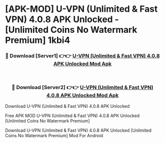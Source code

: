 # [APK-MOD] U-VPN (Unlimited & Fast VPN) 4.0.8 APK Unlocked - [Unlimited Coins No Watermark Premium] 1kbi4



<div align="center">
<h3>🔴 Download [Server1] 👉👉 <a href="https://momento.my/?title=U-VPN_(Unlimited_&_Fast_VPN)_4.0.8_APK_Unlocked">U-VPN (Unlimited & Fast VPN) 4.0.8 APK Unlocked Mod Apk</a></h3><br>

<h3>🔴 Download [Server2] 👉👉 <a href="https://momento.my/?title=U-VPN_(Unlimited_&_Fast_VPN)_4.0.8_APK_Unlocked">U-VPN (Unlimited & Fast VPN) 4.0.8 APK Unlocked Mod Apk</a></h3>
</div>



Download U-VPN (Unlimited & Fast VPN) 4.0.8 APK Unlocked 

Free APK MOD U-VPN (Unlimited & Fast VPN) 4.0.8 APK Unlocked [Unlimited Coins No Watermark Premium]

Download U-VPN (Unlimited & Fast VPN) 4.0.8 APK Unlocked [Unlimited Coins No Watermark Premium] Mod For Android
